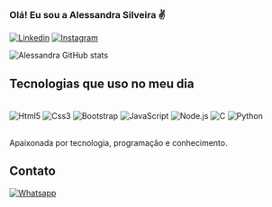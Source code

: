 ### Olá! Eu sou a Alessandra Silveira ✌️

[![Linkedin](https://img.shields.io/badge/LinkedIn-0077B5?style=for-the-badge&logo=linkedin&logoColor=white)](https://www.linkedin.com/in/alessandra-silveiras/)
[![Instagram](https://img.shields.io/badge/Instagram-E4405F?style=for-the-badge&logo=instagram&logoColor=white)](https://www.instagram.com/allsilveira/)

![Alessandra GitHub stats](https://github-readme-stats.vercel.app/api?username=allsilveira&show_icons=true&theme=dracula)

## Tecnologias que uso no meu dia

<div style="display: inline-blok"></br>
  <img align="center" alt="Html5" src="https://img.shields.io/badge/HTML5-E34F26?style=for-the-badge&logo=html5&logoColor=white"></img>
  <img align="center" alt="Css3" src="https://img.shields.io/badge/CSS3-1572B6?style=for-the-badge&logo=css3&logoColor=white"></img>
  <img align="center" alt="Bootstrap" src="https://img.shields.io/badge/Bootstrap-563D7C?style=for-the-badge&logo=bootstrap&logoColor=white"></img>
  <img align="center" alt="JavaScript" src="https://img.shields.io/badge/JavaScript-F7DF1E?style=for-the-badge&logo=javascript&logoColor=black"></img>
  <img align="center" alt="Node.js" src="https://img.shields.io/badge/Node.js-43853D?style=for-the-badge&logo=node.js&logoColor=white"></img>
  <img align="center" alt="C" src="https://img.shields.io/badge/C-00599C?style=for-the-badge&logo=c&logoColor=white"></img>
  <img align="center" alt="Python" src="https://img.shields.io/badge/Python-14354C?style=for-the-badge&logo=python&logoColor=white"></img>
</div></br>



Apaixonada por tecnologia, programação e conhecimento.

## Contato

[![Whatsapp](https://img.shields.io/badge/WhatsApp-25D366?style=for-the-badge&logo=whatsapp&logoColor=white)](https://wa.me/5551980368454)
